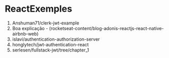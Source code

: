 # ReactExemples

1. Anshuman71/clerk-jwt-example
2. Boa explicação - (rocketseat-content/blog-adonis-reactjs-react-native-airbnb-web)
3. islavi/authentication-authorization-server
4. honglytech/jwt-authentication-react
5. serlesen/fullstack-jwt/tree/chapter_1
